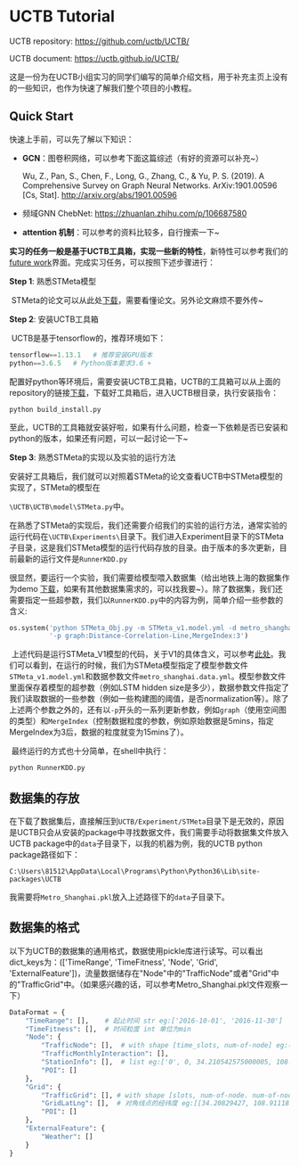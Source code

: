 # UCTB Tutorial

UCTB repository:  https://github.com/uctb/UCTB/ 

UCTB document: https://uctb.github.io/UCTB/ 

这是一份为在UCTB小组实习的同学们编写的简单介绍文档，用于补充主页上没有的一些知识，也作为快速了解我们整个项目的小教程。

## Quick Start

快速上手前，可以先了解以下知识：

* **GCN**：图卷积网络，可以参考下面这篇综述（有好的资源可以补充~）

  Wu, Z., Pan, S., Chen, F., Long, G., Zhang, C., & Yu, P. S. (2019). A Comprehensive Survey on Graph Neural Networks. ArXiv:1901.00596 [Cs, Stat]. http://arxiv.org/abs/1901.00596

* 频域GNN ChebNet: https://zhuanlan.zhihu.com/p/106687580 

* **attention 机制**：可以参考的资料比较多，自行搜索一下~

**实习的任务一般是基于UCTB工具箱，实现一些新的特性**，新特性可以参考我们的[future work]( https://docs.qq.com/doc/DTlJDaXFCTmJlR2tp )界面。完成实习任务，可以按照下述步骤进行：

**Step 1**: 熟悉STMeta模型

​	STMeta的论文可以从此处[下载](http://47.94.208.154/STMeta.pdf )，需要看懂论文。另外论文麻烦不要外传~

**Step 2**: 安装UCTB工具箱

​	UCTB是基于tensorflow的，推荐环境如下：

```python
tensorflow==1.13.1   # 推荐安装GPU版本
python==3.6.5   # Python版本要求3.6 +
```

​	配置好python等环境后，需要安装UCTB工具箱，UCTB的工具箱可以从上面的repository的链接[下载](https://github.com/uctb/UCTB/ )，下载好工具箱后，进入UCTB根目录，执行安装指令：

```pythotn
python build_install.py
```

​	至此，UCTB的工具箱就安装好啦，如果有什么问题，检查一下依赖是否已安装和python的版本，如果还有问题，可以一起讨论一下~

**Step 3**: 熟悉STMeta的实现以及实验的运行方法

​	安装好工具箱后，我们就可以对照着STMeta的论文查看UCTB中STMeta模型的实现了，STMeta的模型在

`\UCTB\UCTB\model\STMeta.py`中。

​	在熟悉了STMeta的实现后，我们还需要介绍我们的实验的运行方法，通常实验的运行代码在`\UCTB\Experiments\`目录下。我们进入Experiment目录下的STMeta子目录，这是我们STMeta模型的运行代码存放的目录。由于版本的多次更新，目前最新的运行文件是`RunnerKDD.py`

​	很显然，要运行一个实验，我们需要给模型喂入数据集（给出地铁上海的数据集作为demo [下载](http://47.94.208.154/Metro_Shanghai.zip)，如果有其他数据集需求的，可以找我要~）。除了数据集，我们还需要指定一些超参数，我们以`RunnerKDD.py`中的内容为例，简单介绍一些参数的含义:

```python
os.system('python STMeta_Obj.py -m STMeta_v1.model.yml -d metro_shanghai.data.yml '
          '-p graph:Distance-Correlation-Line,MergeIndex:3')
```

​	上述代码是运行STMeta_V1模型的代码，关于V1的具体含义，可以参考[此处]( https://uctb.github.io/UCTB/md_file/all_results.html )。我们可以看到，在运行的时候，我们为STMeta模型指定了模型参数文件`STMeta_v1.model.yml`和数据参数文件`metro_shanghai.data.yml`。模型参数文件里面保存着模型的超参数（例如LSTM hidden size是多少），数据参数文件指定了我们读取数据的一些参数（例如一些构建图的阈值，是否normalization等）。除了上述两个参数之外的，还有以`-p`开头的一系列更新参数，例如`graph`（使用空间图的类型）和`MergeIndex`（控制数据粒度的参数，例如原始数据是5mins，指定MergeIndex为3后，数据的粒度就变为15mins了）。

​	最终运行的方式也十分简单，在shell中执行：

```python
python RunnerKDD.py
```

## 数据集的存放

在下载了数据集后，直接解压到`UCTB/Experiment/STMeta`目录下是无效的，原因是UCTB只会从安装的package中寻找数据文件，我们需要手动将数据集文件放入UCTB package中的`data`子目录下，以我的机器为例，我的UCTB python package路径如下：

```
C:\Users\81512\AppData\Local\Programs\Python\Python36\Lib\site-packages\UCTB
```

我需要将`Metro_Shanghai.pkl`放入上述路径下的`data`子目录下。

## 数据集的格式

以下为UCTB的数据集的通用格式，数据使用pickle库进行读写。可以看出dict_keys为：(['TimeRange', 'TimeFitness', 'Node', 'Grid', 'ExternalFeature'])，流量数据储存在"Node"中的"TrafficNode"或者"Grid"中的"TrafficGrid"中。（如果感兴趣的话，可以参考Metro_Shanghai.pkl文件观察一下）

```python
DataFormat = {
    "TimeRange": [],    # 起止时间 str eg:['2016-10-01', '2016-11-30']
    "TimeFitness": [],  # 时间粒度 int 单位为min
    "Node": {
        "TrafficNode": [],  # with shape [time_slots, num-of-node] eg:(1440,256) 
        "TrafficMonthlyInteraction": [],
        "StationInfo": [],  # list eg:['0', 0, 34.210542575000005, 108.91390095, 'grid_0']
        "POI": []
    },
    "Grid": {
        "TrafficGrid": [], # with shape [slots, num-of-node. num-of-node] eg:(120, 256, 256)
        "GridLatLng": [],  # 对角线点的经纬度 eg:[[34.20829427, 108.91118]]
        "POI": []
    },
    "ExternalFeature": {
        "Weather": []
    }
}
```

